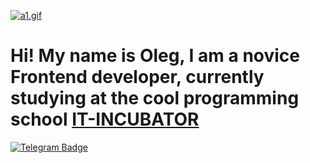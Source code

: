 
[![a1.gif](https://i.postimg.cc/nrVjMZ63/a1.gif)](https://postimg.cc/mzq25xZ9)


# Hi! My name is Oleg, I am a novice Frontend developer, currently studying at the cool programming school [IT-INCUBATOR](https://it-incubator.io/)




<p align="left">
    <a href="https://t.me/arefevoleg" target="_blank">
    <img src="https://img.shields.io/badge/-telegram-blue?style=for-the-badge&logo=telegram&logoColor=fff" alt="Telegram Badge">
  </a>


